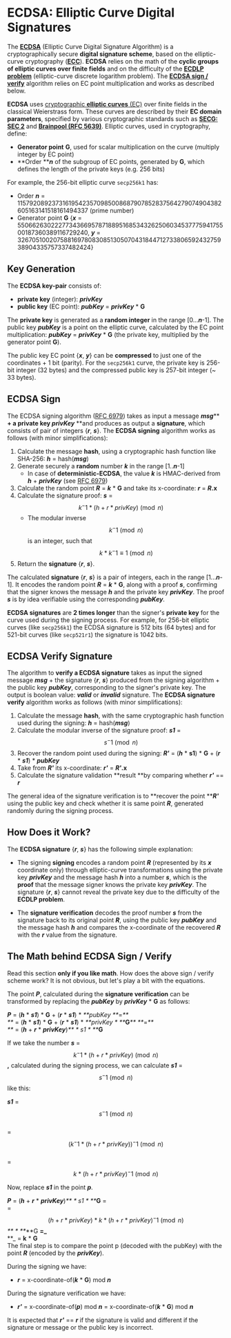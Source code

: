 # ECDSA: Elliptic Curve Digital Signatures

The [**ECDSA**](https://en.wikipedia.org/wiki/Elliptic_Curve_Digital_Signature_Algorithm) \(Elliptic Curve Digital Signature Algorithm\) is a cryptographically secure **digital signature scheme**, based on the elliptic-curve cryptography \([**ECC**](/asymmetric-key-ciphers/elliptic-curve-cryptography-ecc.md)\). **ECDSA** relies on the math of the **cyclic groups of elliptic curves over finite fields** and on the difficulty of the [**ECDLP problem**](https://en.wikipedia.org/wiki/Elliptic-curve_cryptography#Rationale) \(elliptic-curve discrete logarithm problem\). The [**ECDSA sign / verify**](https://en.wikipedia.org/wiki/Elliptic_Curve_Digital_Signature_Algorithm) algorithm relies on EC point multiplication and works as described below.

**ECDSA** uses [cryptographic **elliptic curves** \(EC\)](/asymmetric-key-ciphers/elliptic-curve-cryptography-ecc.md) over finite fields in the classical Weierstrass form. These curves are described by their **EC domain parameters**, specified by various cryptographic standards such as [**SECG: SEC 2**](http://www.secg.org/sec2-v2.pdf) and [**Brainpool \(RFC 5639\)**](https://tools.ietf.org/html/rfc5639). Elliptic curves, used in cryptography, define:

* **Generator point** **G**, used for scalar multiplication on the curve \(multiply integer by EC point\)
* **Order **_**n**_ of the subgroup of EC points, generated by **G**, which defines the length of the private keys \(e.g. 256 bits\)

For example, the 256-bit elliptic curve `secp256k1` has:

* Order _**n**_ = 115792089237316195423570985008687907852837564279074904382605163141518161494337 \(prime number\)
* Generator point **G** {_**x**_ = 55066263022277343669578718895168534326250603453777594175500187360389116729240, _**y**_ = 32670510020758816978083085130507043184471273380659243275938904335757337482424}

## Key Generation

The **ECDSA key-pair** consists of:

* **private key** \(integer\): _**privKey**_
* **public key** \(EC point\): _**pubKey**_ = _**privKey**_ \* **G**

The **private key** is generated as a **random integer** in the range \[0..._**n**_-1\]. The public key _**pubKey**_ is a point on the elliptic curve, calculated by the EC point multiplication: _**pubKey**_ = _**privKey**_ \* **G** \(the private key, multiplied by the generator point **G**\).

The public key EC point {_**x**_, _**y**_} can be **compressed** to just one of the coordinates + 1 bit \(parity\). For the `secp256k1` curve, the private key is 256-bit integer \(32 bytes\) and the compressed public key is 257-bit integer \(~ 33 bytes\).

## ECDSA Sign

The ECDSA signing algorithm \([RFC 6979](https://tools.ietf.org/html/rfc6979#section-3.2)\) takes as input a message _**msg**_** **+ a private key _**privKey**_** **and produces as output a **signature**, which consists of pair of integers {_**r**_, _**s**_}. The **ECDSA signing** algorithm works as follows \(with minor simplifications\):

1. Calculate the message **hash**, using a cryptographic hash function like SHA-256: _**h**_ = hash\(_**msg**_\)
2. Generate securely a **random** number _**k**_ in the range \[1.._**n**_-1\]
   * In case of **deterministic-ECDSA**, the value _**k**_ is HMAC-derived from _**h**_ + _**privKey**_ \(see [RFC 6979](https://tools.ietf.org/html/rfc6979#section-3.2)\)
3. Calculate the random point _**R**_ = _**k**_ \* **G** and take its x-coordinate: _**r**_ = _**R**_**.x**
4. Calculate the signature proof: _**s**_ = $$k^-1 * (h + r * privKey) \pmod n$$
   * The modular inverse $$k^-1 \pmod n$$ is an integer, such that $$k * k^-1 \equiv 1 \pmod n $$
5. Return the **signature** {_**r**_, _**s**_}.

The calculated **signature** {_**r**_, _**s**_} is a pair of integers, each in the range \[1..._**n**_-1\]. It encodes the random point _**R**_ = _**k**_ \* **G**, along with a proof _**s**_, confirming that the signer knows the message _**h**_ and the private key _**privKey**_. The proof _**s**_ is by idea verifiable using the corresponding _**pubKey**_.

**ECDSA signatures** are **2 times longer** than the signer's **private key** for the curve used during the signing process. For example, for 256-bit elliptic curves \(like `secp256k1`\) the ECDSA signature is 512 bits \(64 bytes\) and for 521-bit curves \(like `secp521r1`\) the signature is 1042 bits.

## ECDSA Verify Signature

The algorithm to **verify a ECDSA signature** takes as input the signed message _**msg**_ + the signature {_**r**_, _**s**_} produced from the signing algorithm + the public key _**pubKey**_, corresponding to the signer's private key. The output is boolean value: _**valid**_ or _**invalid**_ signature. The **ECDSA signature verify** algorithm works as follows \(with minor simplifications\):

1. Calculate the message **hash**, with the same cryptographic hash function used during the signing: _**h**_ = hash\(_**msg**_\)
2. Calculate the modular inverse of the signature proof: _**s1**_ = $$s^-1 \pmod n$$
3. Recover the random point used during the signing: _**R'**_ = \(_**h**_ \* **s1**\) \* **G** + \(_**r**_ \* _**s1**_\) \* _**pubKey**_
4. Take from _**R'**_ its x-coordinate: _**r'**_ = _**R'**_**.x**
5. Calculate the signature validation **result **by comparing whether _**r'**_ == _**r**_

The general idea of the signature verification is to **recover the point **_**R'**_ using the public key and check whether it is same point _**R**_, generated randomly during the signing process.

## How Does it Work?

The **ECDSA signature** {_**r**_, _**s**_} has the following simple explanation:

* The signing **signing** encodes a random point _**R**_ \(represented by its _**x**_ coordinate only\) through elliptic-curve transformations using the private key _**privKey**_ and the message hash _**h**_ into a number _**s**_, which is the **proof** that the message signer knows the private key _**privKey**_. The signature {_**r**_, _**s**_} cannot reveal the private key due to the difficulty of the **ECDLP problem**.

* The **signature verification** decodes the proof number _**s**_ from the signature back to its original point _**R**_, using the public key _**pubKey**_ and the message hash _**h**_ and compares the x-coordinate of the recovered _**R**_ with the _**r**_ value from the signature.

## The Math behind ECDSA Sign / Verify

Read this section **only if you like math**. How does the above sign / verify scheme work? It is not obvious, but let's play a bit with the equations.

The point _**P**_, calculated during the **signature verification** can be transformed by replacing the _**pubKey**_ by _**privKey**_ \* **G** as follows:

_**P**_ = \(_**h**_ \* _**s1**_\) \* **G** + \(_**r**_ \* _**s1**_\) \* _**pubKey **_=_**      
  **_ = \(_**h**_ \* _**s1**_\) \* **G** + \(_**r**_ \* _**s1**_\) \* _**privKey \* **_**G**_** **_=_**      
 **_  = \(_**h**_ + _**r**_ \* _**privKey**_\)_** \* s1 \* **_**G**

If we take the number _**s**_ = $$k^-1 * (h + r * privKey) \pmod n$$**,** calculated during the signing process, we can calculate _**s1**_ = $$s^-1 \pmod n$$ like this:

_**s1**_ = $$s^-1 \pmod n$$  
     = $$(k^-1 * (h + r * privKey))^-1 \pmod n$$  
     = $$k * (h + r * privKey)^-1 \pmod n$$

Now, replace _**s1**_ in the point _**p**_.

_**P**_ = \(_**h**_ + _**r**_ \* _**privKey**_\)_** \* s1 \* **_**G** =  
  = $$(h + r * privKey) * k * (h + r * privKey)^-1 \pmod n$$_** \* **_**G **=_**      
 **_ = **k** \* **G**  
The final step is to compare the point p \(decoded with the pubKey\) with the point _**R**_ \(encoded by the _**privKey**_\).

During the signing we have:

* _**r**_ = x-coordinate-of\(_**k**_ \* **G**\) mod _**n**_

During the signature verification we have:

* _**r'**_ = x-coordinate-of\(_**p**_\) mod _**n**_ = x-coordinate-of\(_**k**_ \* **G**\) mod _**n**_

It is expected that _**r'**_ == _**r**_ if the signature is valid and different if the signature or message or the public key is incorrect.

